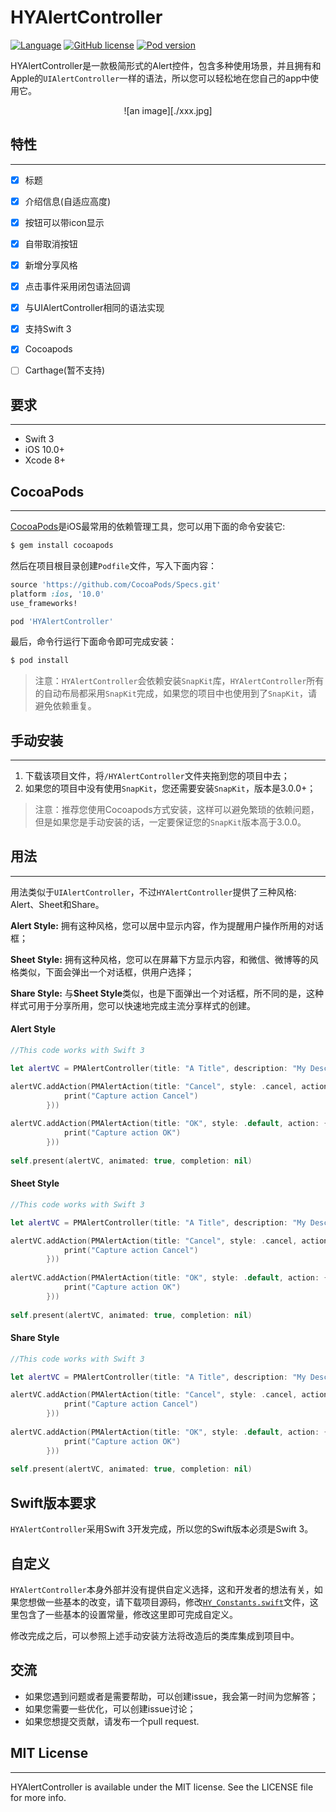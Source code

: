 # HYAlertController
  
 
  [![Language](https://img.shields.io/badge/Swift-3.0-orange.svg)]()
  [![GitHub license](https://img.shields.io/cocoapods/l/HYAlertController.svg)](https://github.com/castial/HYAlertController/blob/master/LICENSE)
  [![Pod version](http://img.shields.io/cocoapods/v/HYAlertController.svg)](https://cocoapods.org/pods/HYAlertController)

HYAlertController是一款极简形式的Alert控件，包含多种使用场景，并且拥有和Apple的`UIAlertController`一样的语法，所以您可以轻松地在您自己的app中使用它。

<div align="center">![an image][./xxx.jpg]</div>

## 特性
----------------

- [x] 标题
- [x] 介绍信息(自适应高度)
- [x] 按钮可以带icon显示
- [x] 自带取消按钮
- [x] 新增分享风格
- [x] 点击事件采用闭包语法回调
- [x] 与UIAlertController相同的语法实现
- [x] 支持Swift 3
- [x] Cocoapods
- [ ] Carthage(暂不支持)


## 要求
----------------

- Swift 3
- iOS 10.0+
- Xcode 8+

## CocoaPods
----------------

[CocoaPods](http://cocoapods.org)是iOS最常用的依赖管理工具，您可以用下面的命令安装它:

```bash
$ gem install cocoapods
```

然后在项目根目录创建`Podfile`文件，写入下面内容：

```ruby
source 'https://github.com/CocoaPods/Specs.git'
platform :ios, '10.0'
use_frameworks!

pod 'HYAlertController'
```

最后，命令行运行下面命令即可完成安装：

```bash
$ pod install
```

>注意：`HYAlertController`会依赖安装`SnapKit`库，`HYAlertController`所有的自动布局都采用`SnapKit`完成，如果您的项目中也使用到了`SnapKit`，请避免依赖重复。

## 手动安装
----------------

1. 下载该项目文件，将```/HYAlertController```文件夹拖到您的项目中去；
2. 如果您的项目中没有使用`SnapKit`，您还需要安装`SnapKit`，版本是3.0.0+；

>注意：推荐您使用Cocoapods方式安装，这样可以避免繁琐的依赖问题，但是如果您是手动安装的话，一定要保证您的`SnapKit`版本高于3.0.0。

## 用法
----------------
用法类似于`UIAlertController`，不过`HYAlertController`提供了三种风格: Alert、Sheet和Share。

**Alert Style:** 拥有这种风格，您可以居中显示内容，作为提醒用户操作所用的对话框；

**Sheet Style:** 拥有这种风格，您可以在屏幕下方显示内容，和微信、微博等的风格类似，下面会弹出一个对话框，供用户选择；

**Share Style:** 与**Sheet Style**类似，也是下面弹出一个对话框，所不同的是，这种样式可用于分享所用，您可以快速地完成主流分享样式的创建。

#### Alert Style

```swift
//This code works with Swift 3

let alertVC = PMAlertController(title: "A Title", description: "My Description", image: UIImage(named: "img.png"), style: .alert)

alertVC.addAction(PMAlertAction(title: "Cancel", style: .cancel, action: { () -> Void in
            print("Capture action Cancel")
        }))
        
alertVC.addAction(PMAlertAction(title: "OK", style: .default, action: { () in
            print("Capture action OK")
        }))
        
self.present(alertVC, animated: true, completion: nil)

```

#### Sheet Style

```swift
//This code works with Swift 3

let alertVC = PMAlertController(title: "A Title", description: "My Description", image: UIImage(named: "img.png"), style: .alert)

alertVC.addAction(PMAlertAction(title: "Cancel", style: .cancel, action: { () -> Void in
            print("Capture action Cancel")
        }))
        
alertVC.addAction(PMAlertAction(title: "OK", style: .default, action: { () in
            print("Capture action OK")
        }))
        
self.present(alertVC, animated: true, completion: nil)

```

#### Share Style

```swift
//This code works with Swift 3

let alertVC = PMAlertController(title: "A Title", description: "My Description", image: UIImage(named: "img.png"), style: .alert)

alertVC.addAction(PMAlertAction(title: "Cancel", style: .cancel, action: { () -> Void in
            print("Capture action Cancel")
        }))
        
alertVC.addAction(PMAlertAction(title: "OK", style: .default, action: { () in
            print("Capture action OK")
        }))
        
self.present(alertVC, animated: true, completion: nil)

```

## Swift版本要求

`HYAlertController`采用Swift 3开发完成，所以您的Swift版本必须是Swift 3。

## 自定义

`HYAlertController`本身外部并没有提供自定义选择，这和开发者的想法有关，如果您想做一些基本的改变，请下载项目源码，修改[`HY_Constants.swift`](https://github.com/castial/HYAlertController/blob/master/HYAlertController/HY_Constants.swift)文件，这里包含了一些基本的设置常量，修改这里即可完成自定义。  

修改完成之后，可以参照上述手动安装方法将改造后的类库集成到项目中。

## 交流

- 如果您遇到问题或者是需要帮助，可以创建issue，我会第一时间为您解答；
- 如果您需要一些优化，可以创建issue讨论；
- 如果您想提交贡献，请发布一个pull request.

## MIT License
----------------
HYAlertController is available under the MIT license. See the LICENSE file for more info.
